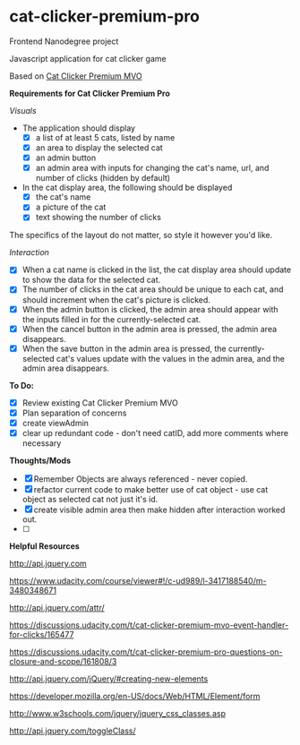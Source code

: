 # cat-clicker-premium-pro

Frontend Nanodegree project

Javascript application for cat clicker game

Based on [Cat Clicker Premium MVO](https://github.com/cajoue/cat-clicker-premium-mvo) 

**Requirements for Cat Clicker Premium Pro**

_Visuals_

* The application should display
    - [x] a list of at least 5 cats, listed by name
    - [x] an area to display the selected cat
    - [x] an admin button
    - [x] an admin area with inputs for changing the cat's name, url, and number of clicks (hidden by default)
* In the cat display area, the following should be displayed
    - [x] the cat's name
    - [x] a picture of the cat
    - [x] text showing the number of clicks

The specifics of the layout do not matter, so style it however you'd like.

_Interaction_

* [x] When a cat name is clicked in the list, the cat display area should update to show the data for the selected cat.
* [x] The number of clicks in the cat area should be unique to each cat, and should increment when the cat's picture is clicked.
* [x] When the admin button is clicked, the admin area should appear with the inputs filled in for the currently-selected cat.
* [x] When the cancel button in the admin area is pressed, the admin area disappears.
* [x] When the save button in the admin area is pressed, the currently-selected cat's values update with the values in the admin area, and the admin area disappears.

**To Do:**
* [x] Review existing Cat Clicker Premium MVO
* [x] Plan separation of concerns
* [x] create viewAdmin
* [x] clear up redundant code - don't need catID, add more comments where necessary 

**Thoughts/Mods**
* [x] Remember Objects are always referenced - never copied.  
* [x] refactor current code to make better use of cat object - use cat object as selected cat not just it's id. 
* [x] create visible admin area then make hidden after interaction worked out.
* [ ]

**Helpful Resources**

http://api.jquery.com

https://www.udacity.com/course/viewer#!/c-ud989/l-3417188540/m-3480348671

http://api.jquery.com/attr/

https://discussions.udacity.com/t/cat-clicker-premium-mvo-event-handler-for-clicks/165477

https://discussions.udacity.com/t/cat-clicker-premium-pro-questions-on-closure-and-scope/161808/3

http://api.jquery.com/jQuery/#creating-new-elements

https://developer.mozilla.org/en-US/docs/Web/HTML/Element/form

http://www.w3schools.com/jquery/jquery_css_classes.asp

http://api.jquery.com/toggleClass/


